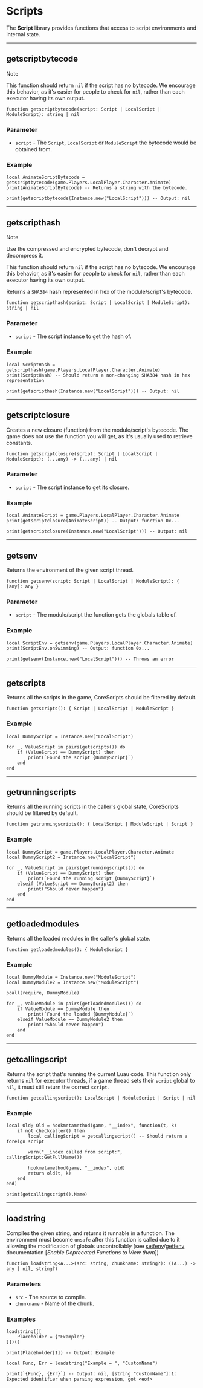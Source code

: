 # Scripts

The **Script** library provides functions that access to script environments and internal state.

---

## getscriptbytecode

> [!NOTE]
> This function should return `nil` if the script has no bytecode.
> We encourage this behavior, as it's easier for people to check for `nil`, rather than each executor having its own output.

```luau
function getscriptbytecode(script: Script | LocalScript | ModuleScript): string | nil
```

### Parameter

- `script` - The `Script`, `LocalScript` or `ModuleScript` the bytecode would be obtained from.

### Example

```luau
local AnimateScriptBytecode = getscriptbytecode(game.Players.LocalPlayer.Character.Animate)
print(AnimateScriptBytecode) -- Returns a string with the bytecode.

print(getscriptbytecode(Instance.new("LocalScript"))) -- Output: nil
```

---

## getscripthash

> [!NOTE]
> Use the compressed and encrypted bytecode, don't decrypt and decompress it.
> 
> This function should return `nil` if the script has no bytecode.
> We encourage this behavior, as it's easier for people to check for `nil`, rather than each executor having its own output.

Returns a `SHA384` hash represented in hex of the module/script's bytecode.

```luau
function getscripthash(script: Script | LocalScript | ModuleScript): string | nil
```

### Parameter

- `script` - The script instance to get the hash of.

### Example

```luau
local ScriptHash = getscripthash(game.Players.LocalPlayer.Character.Animate)
print(ScriptHash) -- Should return a non-changing SHA384 hash in hex representation

print(getscripthash(Instance.new("LocalScript"))) -- Output: nil
```

---

## getscriptclosure

Creates a new closure (function) from the module/script's bytecode. The game does not use the function you will get, as it's usually used to retrieve constants.

```luau
function getscriptclosure(script: Script | LocalScript | ModuleScript): (...any) -> (...any) | nil
```

### Parameter

- `script` - The script instance to get its closure.

### Example

```luau
local AnimateScript = game.Players.LocalPlayer.Character.Animate
print(getscriptclosure(AnimateScript)) -- Output: function 0x...

print(getscriptclosure(Instance.new("LocalScript"))) -- Output: nil
```

---

## getsenv

Returns the environment of the given script thread.

```luau
function getsenv(script: Script | LocalScript | ModuleScript): { [any]: any }
```

### Parameter

- `script` - The module/script the function gets the globals table of.

### Example

```luau
local ScriptEnv = getsenv(game.Players.LocalPlayer.Character.Animate)
print(ScriptEnv.onSwimming) -- Output: function 0x...

print(getsenv(Instance.new("LocalScript"))) -- Throws an error
```

---

## getscripts

Returns all the scripts in the game, CoreScripts should be filtered by default.

```luau
function getscripts(): { Script | LocalScript | ModuleScript }
```

### Example

```luau
local DummyScript = Instance.new("LocalScript")

for _, ValueScript in pairs(getscripts()) do
    if (ValueScript == DummyScript) then
        print(`Found the script {DummyScript}`)
    end
end
```

---

## getrunningscripts

Returns all the running scripts in the caller's global state, CoreScripts should be filtered by default.

```luau
function getrunningscripts(): { LocalScript | ModuleScript | Script }
```

### Example

```luau
local DummyScript = game.Players.LocalPlayer.Character.Animate
local DummyScript2 = Instance.new("LocalScript")

for _, ValueScript in pairs(getrunningscripts()) do
    if (ValueScript == DummyScript) then
        print(`Found the running script {DummyScript}`)
    elseif (ValueScript == DummyScript2) then
        print("Should never happen")
    end
end
```

---

## getloadedmodules

Returns all the loaded modules in the caller's global state.

```luau
function getloadedmodules(): { ModuleScript }
```

### Example

```luau
local DummyModule = Instance.new("ModuleScript")
local DummyModule2 = Instance.new("ModuleScript")

pcall(require, DummyModule)

for _, ValueModule in pairs(getloadedmodules()) do
    if ValueModule == DummyModule then
        print(`Found the loaded {DummyModule}`)
    elseif ValueModule == DummyModule2 then
        print("Should never happen")
    end
end
```

---

## getcallingscript

Returns the script that's running the current Luau code. This function only returns `nil` for executor threads, if a game thread sets their `script` global to `nil`, it must still return the correct `script`.

```luau
function getcallingscript(): LocalScript | ModuleScript | Script | nil
```

### Example

```luau
local Old; Old = hookmetamethod(game, "__index", function(t, k)
    if not checkcaller() then
        local callingScript = getcallingscript() -- Should return a foreign script

        warn("__index called from script:", callingScript:GetFullName())

        hookmetamethod(game, "__index", old)
        return old(t, k)
    end
end)

print(getcallingscript().Name)
```

---

## loadstring

Compiles the given string, and returns it runnable in a function. The environment must become `unsafe` after this function is called due to it allowing the modification of globals uncontrollably (see [setfenv](https://create.roblox.com/docs/reference/engine/globals/LuaGlobals#setfenv)/[getfenv](https://create.roblox.com/docs/reference/engine/globals/LuaGlobals#getfenv) documentation [*Enable Deprecated Functions to View them*])

```luau
function loadstring<A...>(src: string, chunkname: string?): ((A...) -> any | nil, string?)
```

### Parameters

- `src` - The source to compile.
- `chunkname` - Name of the chunk.

### Examples

```luau
loadstring([[
    Placeholder = {"Example"}
]])()

print(Placeholder[1]) -- Output: Example
```

```luau
local Func, Err = loadstring("Example = ", "CustomName")

print(`{Func}, {Err}`) -- Output: nil, [string "CustomName"]:1: Expected identifier when parsing expression, got <eof>
```
